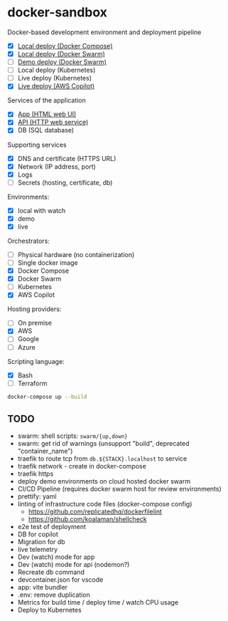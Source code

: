 # docker-sandbox

Docker-based development environment and deployment pipeline

- [x] [Local deploy (Docker Compose)](./compose/README.md)
- [x] [Local deploy (Docker Swarm)](./swarm/README.md)
- [ ] [Demo deploy (Docker Swarm)](./swarm/README.md)
- [ ] Local deploy (Kubernetes)
- [ ] Live deploy (Kubernetes)
- [x] [Live deploy (AWS Copilot)](./copilot/README.md)

Services of the application

- [x] [App (HTML web UI)](./app/README.md)
- [x] [API (HTTP web service)](./api/README.md)
- [x] DB (SQL database)

Supporting services

- [x] DNS and certificate (HTTPS URL)
- [x] Network (IP address, port)
- [x] Logs
- [ ] Secrets (hosting, certificate, db)

Environments:

- [x] local with watch
- [x] demo
- [x] live

Orchestrators:

- [ ] Physical hardware (no containerization)
- [ ] Single docker image
- [x] Docker Compose
- [x] Docker Swarm
- [ ] Kubernetes
- [x] AWS Copilot

Hosting providers:

- [ ] On premise
- [x] AWS
- [ ] Google
- [ ] Azure

Scripting language:

- [x] Bash
- [ ] Terraform

```bash
docker-compose up --build
```

## TODO

- swarm: shell scripts: `swarm/{up,down}`
- swarm: get rid of warnings (unsupport "build", deprecated "container_name")
- traefik to route tcp from `db.${STACK}.localhost` to service
- traefik network - create in docker-compose
- traefik https
- deploy demo environments on cloud hosted docker swarm
- CI/CD Pipeline (requires docker swarm host for review environments)
- prettify: yaml
- linting of infrastructure code files (docker-compose config)
  - https://github.com/replicatedhq/dockerfilelint
  - https://github.com/koalaman/shellcheck
- e2e test of deployment
- DB for copilot
- Migration for db
- live telemetry
- Dev (watch) mode for app
- Dev (watch) mode for api (nodemon?)
- Recreate db command
- devcontainer.json for vscode
- app: vite bundler
- .env: remove duplication
- Metrics for build time / deploy time / watch CPU usage
- Deploy to Kubernetes
